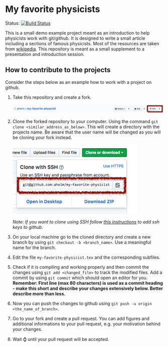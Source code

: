 # My favorite physicists

Status: [![Build Status](https://travis-ci.org/ahelm/my-favorite-physicist.svg?branch=master)](https://travis-ci.org/ahelm/my-favorite-physicist)

This is a small demo example project meant as an introduction to help physicists
work with git/github. It is designed to write a small article including a
sections of famous physicists. Most of the resources are taken from
[wikipedia](https://www.wikipedia.org). This repository is meant as a small
supplement to a presentation and introduction session.


## How to contribute to the projects

Consider the steps below as an example how to work with a project on github.

1. Take this repository and create a fork.

    ![How to create a fork](./img/fork.png)

2. Clone the forked repository to your computer. Using the command
  `git clone <similar_address_as_below>`. This will create a directory with
  the projects name. Be aware that the user name will be changed as you will be
  cloning your fork instead.

    ![How to clone a repository](./img/clone.png)

    _Note: If you want to clone using SSH follow [this instructions](https://help.github.com/articles/connecting-to-github-with-ssh/)
    to add ssh keys to github._

3. On your local machine go to the cloned directory and create a new branch by
  using `git checkout -b <branch_name>`. Use a meaningful name for the branch.
4. Edit the file `my-favorite-physicist.tex` and the corresponding subfiles.
5. Check if it is compiling and working properly and then commit the changes
  using `git add <changed_file>` to track the modified files. Add a commit by
  using `git commit` which should open an editor for you. __Remember: First
  line (max 80 characters) is used as a commit heading - make this short and
  describe your changes extensively below. Better describe more than less.__
6. Now you can push the changes to github using `git push -u origin <the_name_of_branch>`.
7. Go to your fork and create a pull request. You can add figures and additional
  informations to your pull request, e.g. your motivation behind your changes.
8. Wait :watch: until your pull request will be accepted.
